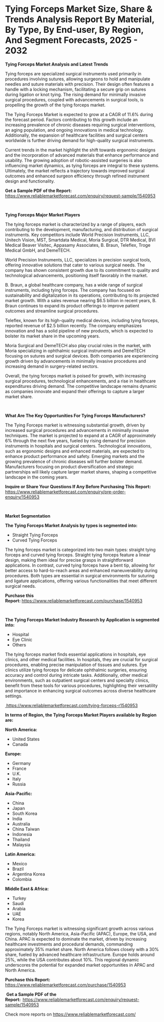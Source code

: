 <p><h1>Tying Forceps Market Size, Share & Trends Analysis Report By Material, By Type, By End-user, By Region, And Segment Forecasts, 2025 - 2032</h1></p><p><strong>Tying Forceps Market Analysis and Latest Trends</strong></p>
<p><p>Tying forceps are specialized surgical instruments used primarily in procedures involving sutures, allowing surgeons to hold and manipulate needles and suture materials with precision. Their design often features a handle with a locking mechanism, facilitating a secure grip on sutures during ligation or knot tying. The rising demand for minimally invasive surgical procedures, coupled with advancements in surgical tools, is propelling the growth of the tying forceps market.</p><p>The Tying Forceps Market is expected to grow at a CAGR of 11.6% during the forecast period. Factors contributing to this growth include an increasing prevalence of chronic diseases requiring surgical interventions, an aging population, and ongoing innovations in medical technology. Additionally, the expansion of healthcare facilities and surgical centers worldwide is further driving demand for high-quality surgical instruments. </p><p>Current trends in the market highlight the shift towards ergonomic designs and the incorporation of advanced materials that enhance performance and usability. The growing adoption of robotic-assisted surgeries is also influencing market dynamics, as tying forceps are integral to these systems. Ultimately, the market reflects a trajectory towards improved surgical outcomes and enhanced surgeon efficiency through refined instrument design and functionality.</p></p>
<p><strong>Get a Sample PDF of the Report:&nbsp;</strong> <a href="https://www.reliablemarketforecast.com/enquiry/request-sample/1540953?utm_campaign=2397&utm_medium=2&utm_source=Github&utm_content=ia&utm_term=04032025&utm_id=tying-forceps">https://www.reliablemarketforecast.com/enquiry/request-sample/1540953</a></p>
<p>&nbsp;</p>
<p><strong>Tying Forceps Major Market Players</strong></p>
<p><p>The tying forceps market is characterized by a range of players, each contributing to the development, manufacturing, and distribution of surgical instruments. Key competitors include World Precision Instruments, LLC, Unitech Vision, MST, Smartdata Medical, Moria Surgical, DTR Medical, BVI Medical Beaver Visitec, Appasamy Associates, B. Braun, Teleflex, Troge Medical GmbH, and DemeTECH.</p><p>World Precision Instruments, LLC, specializes in precision surgical tools, offering innovative solutions that cater to various surgical needs. The company has shown consistent growth due to its commitment to quality and technological advancements, positioning itself favorably in the market.</p><p>B. Braun, a global healthcare company, has a wide range of surgical instruments, including tying forceps. The company has focused on sustainability and digitalization in its operations, contributing to its projected market growth. With a sales revenue nearing $6.5 billion in recent years, B. Braun continues to expand its product offerings to improve patient outcomes and streamline surgical procedures.</p><p>Teleflex, known for its high-quality medical devices, including tying forceps, reported revenue of $2.5 billion recently. The company emphasizes innovation and has a solid pipeline of new products, which is expected to bolster its market share in the upcoming years.</p><p>Moria Surgical and DemeTECH also play crucial roles in the market, with Moria specializing in ophthalmic surgical instruments and DemeTECH focusing on sutures and surgical devices. Both companies are experiencing growth driven by advancements in minimally invasive procedures and increasing demand in surgery-related sectors.</p><p>Overall, the tying forceps market is poised for growth, with increasing surgical procedures, technological enhancements, and a rise in healthcare expenditures driving demand. The competitive landscape remains dynamic as companies innovate and expand their offerings to capture a larger market share.</p></p>
<p>&nbsp;</p>
<p><strong>What Are The Key Opportunities For Tying Forceps Manufacturers?</strong></p>
<p><p>The Tying Forceps market is witnessing substantial growth, driven by increased surgical procedures and advancements in minimally invasive techniques. The market is projected to expand at a CAGR of approximately 6% through the next five years, fueled by rising demand for precision instruments in hospitals and surgical centers. Technological innovations, such as ergonomic designs and enhanced materials, are expected to enhance product performance and safety. Emerging markets and the growing prevalence of chronic diseases will further bolster demand. Manufacturers focusing on product diversification and strategic partnerships will likely capture larger market shares, shaping a competitive landscape in the coming years.</p></p>
<p><strong>Inquire or Share Your Questions If Any Before Purchasing This Report:</strong> <a href="https://www.reliablemarketforecast.com/enquiry/pre-order-enquiry/1540953?utm_campaign=2397&utm_medium=2&utm_source=Github&utm_content=ia&utm_term=04032025&utm_id=tying-forceps">https://www.reliablemarketforecast.com/enquiry/pre-order-enquiry/1540953</a></p>
<p>&nbsp;</p>
<p><strong>Market Segmentation</strong></p>
<p><strong>The Tying Forceps Market Analysis by types is segmented into:</strong></p>
<p><ul><li>Straight Tying Forceps</li><li>Curved Tying Forceps</li></ul></p>
<p><p>The tying forceps market is categorized into two main types: straight tying forceps and curved tying forceps. Straight tying forceps feature a linear design, making them ideal for precise grasps in straightforward applications. In contrast, curved tying forceps have a bent tip, allowing for better access to hard-to-reach areas and enhanced maneuverability during procedures. Both types are essential in surgical environments for suturing and ligature applications, offering various functionalities that meet different surgical needs.</p></p>
<p><strong>Purchase this Report:&nbsp;</strong><a href="https://www.reliablemarketforecast.com/purchase/1540953?utm_campaign=2397&utm_medium=2&utm_source=Github&utm_content=ia&utm_term=04032025&utm_id=tying-forceps">https://www.reliablemarketforecast.com/purchase/1540953</a></p>
<p>&nbsp;</p>
<p><strong>The Tying Forceps Market Industry Research by Application is segmented into:</strong></p>
<p><ul><li>Hospital</li><li>Eye Clinic</li><li>Others</li></ul></p>
<p><p>The tying forceps market finds essential applications in hospitals, eye clinics, and other medical facilities. In hospitals, they are crucial for surgical procedures, enabling precise manipulation of tissues and sutures. Eye clinics utilize tying forceps for delicate ophthalmic surgeries, ensuring accuracy and control during intricate tasks. Additionally, other medical environments, such as outpatient surgical centers and specialty clinics, benefit from these tools for various procedures, highlighting their versatility and importance in enhancing surgical outcomes across diverse healthcare settings.</p></p>
<p><a href="https://www.reliablemarketforecast.com/tying-forceps-r1540953?utm_campaign=2397&utm_medium=2&utm_source=Github&utm_content=ia&utm_term=04032025&utm_id=tying-forceps">&nbsp;https://www.reliablemarketforecast.com/tying-forceps-r1540953</a></p>
<p><strong>In terms of Region, the Tying Forceps Market Players available by Region are:</strong></p>
<p>
    <p> <strong> North America: </strong>
        <ul>
            <li>United States</li>
            <li>Canada</li>
        </ul>
        </p> 
    <p> <strong> Europe: </strong>
        <ul>
            <li>Germany</li>
            <li>France</li>
            <li>U.K.</li>
            <li>Italy</li>
            <li>Russia</li>
        </ul>
        </p> 
    <p> <strong> Asia-Pacific: </strong>
        <ul>
            <li>China</li>
            <li>Japan</li>
            <li>South Korea</li>
            <li>India</li>
            <li>Australia</li>
            <li>China Taiwan</li>
            <li>Indonesia</li>
            <li>Thailand</li>
            <li>Malaysia</li>
        </ul>
        </p> 
    <p> <strong> Latin America: </strong>
        <ul>
            <li>Mexico</li>
            <li>Brazil</li>
            <li>Argentina Korea</li>
            <li>Colombia</li>
        </ul>
        </p> 
    <p> <strong> Middle East & Africa: </strong>
        <ul>
            <li>Turkey</li>
            <li>Saudi</li>
            <li>Arabia</li>
            <li>UAE</li>
            <li>Korea</li>
        </ul>
    </p>
    </p>
<p><p>The Tying Forceps market is witnessing significant growth across various regions, notably North America, Asia-Pacific (APAC), Europe, the USA, and China. APAC is expected to dominate the market, driven by increasing healthcare investments and procedural demands, commanding approximately 35% market share. North America follows closely with a 30% share, fueled by advanced healthcare infrastructure. Europe holds around 25%, while the USA contributes about 10%. This regional dynamic underscores the potential for expanded market opportunities in APAC and North America.</p></p>
<p><strong>Purchase this Report: </strong><a href="https://www.reliablemarketforecast.com/purchase/1540953?utm_campaign=2397&utm_medium=2&utm_source=Github&utm_content=ia&utm_term=04032025&utm_id=tying-forceps">https://www.reliablemarketforecast.com/purchase/1540953</a></p>
<p>&nbsp;<strong>Get a Sample PDF of the Report:&nbsp;&nbsp;</strong><a href="https://www.reliablemarketforecast.com/enquiry/request-sample/1540953?utm_campaign=2397&utm_medium=2&utm_source=Github&utm_content=ia&utm_term=04032025&utm_id=tying-forceps">https://www.reliablemarketforecast.com/enquiry/request-sample/1540953</a></p>
<p><strong></strong></p>
<p>Check more reports on <a href="https://www.reliablemarketforecast.com/?utm_campaign=2397&utm_medium=2&utm_source=Github&utm_content=ia&utm_term=04032025&utm_id=tying-forceps">https://www.reliablemarketforecast.com/</a></p>